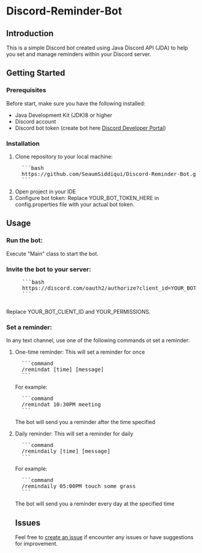 # Discord-Reminder-Bot

## Introduction
This is a simple Discord bot created using Java Discord API (JDA) to help you set and manage reminders within your Discord server.

## Getting Started
### Prerequisites
Before start, make sure you have the following installed:

* Java Development Kit (JDK)8 or higher
* Discord account
* Discord bot token (create bot here [Discord Developer Portal](https://discord.com/developers/applications "open developer portal"))

### Installation
1. Clone repository to your local machine:
   <pre>
     ```bash
     https://github.com/SeaumSiddiqui/Discord-Reminder-Bot.git
     ```
   </pre>
2. Open project in your IDE
3. Configure bot token:
   Replace YOUR_BOT_TOKEN_HERE in config.properties file with your actual bot token.

## Usage
### Run the bot:
   Execute "Main" class to start the bot.
### Invite the bot to your server:
   <pre>
     ```bash
     https://discord.com/oauth2/authorize?client_id=YOUR_BOT_CLIENT_ID&scope=bot&permissions=YOUR_PERMISSIONS
     ```
   </pre>
   Replace YOUR_BOT_CLIENT_ID and YOUR_PERMISSIONS.
### Set a reminder:
   In any text channel, use one of the following commands ot set a reminder:
   1. One-time reminder:
      This will set a reminder for once
      <pre>
        ```command
        /remindat [time] [message]
        ```
      </pre>
      For example:
      <pre>
        ```command
        /remindat 10:30PM meeting
        ```
      </pre>
      The bot will send you a reminder after the time specified
2. Daily reminder:
   This will set a reminder for daily
   <pre>
     ```command
     /remindaily [time] [message]
     ```
   </pre>
   For example:
   <pre>
     ```command
     /remindaily 05:00PM touch some grass
     ```
   </pre>
   The bot will send you a reminder every day at the specified time

   ## Issues
   Feel free to [create an issue](https://github.com/SeaumSiddiqui/Discord-Reminder-Bot/issues/new "new issue") if encounter any issues or have suggestions for improvement.
   
